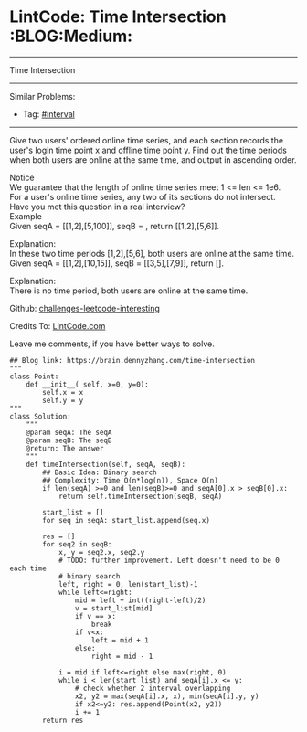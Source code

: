 # LintCode: Time Intersection     :BLOG:Medium:


---

Time Intersection  

---

Similar Problems:  
-   Tag: [#interval](https://brain.dennyzhang.com/tag/interval)

---

Give two users' ordered online time series, and each section records the user's login time point x and offline time point y. Find out the time periods when both users are online at the same time, and output in ascending order.  

 Notice  
We guarantee that the length of online time series meet 1 <= len <= 1e6.  
For a user's online time series, any two of its sections do not intersect.  
Have you met this question in a real interview?  
Example  
Given seqA = [[1,2],[5,100]], seqB = , return [[1,2],[5,6]].  

Explanation:  
In these two time periods [1,2],[5,6], both users are online at the same time.  
Given seqA = [[1,2],[10,15]], seqB = [[3,5],[7,9]], return [].  

Explanation:  
There is no time period, both users are online at the same time.  

Github: [challenges-leetcode-interesting](https://github.com/DennyZhang/challenges-leetcode-interesting/tree/master/time-intersection)  

Credits To: [LintCode.com](http://www.lintcode.com/en/problem/time-intersection/)  

Leave me comments, if you have better ways to solve.  

    ## Blog link: https://brain.dennyzhang.com/time-intersection
    """
    class Point:
        def __init__( self, x=0, y=0):
            self.x = x
            self.y = y
    """
    class Solution:
        """
        @param seqA: The seqA
        @param seqB: The seqB
        @return: The answer
        """
        def timeIntersection(self, seqA, seqB):
            ## Basic Idea: Binary search
            ## Complexity: Time O(n*log(n)), Space O(n)
            if len(seqA) >=0 and len(seqB)>=0 and seqA[0].x > seqB[0].x:
                return self.timeIntersection(seqB, seqA)
    
            start_list = []
            for seq in seqA: start_list.append(seq.x)
    
            res = []
            for seq2 in seqB:
                x, y = seq2.x, seq2.y
                # TODO: further improvement. Left doesn't need to be 0 each time
                # binary search
                left, right = 0, len(start_list)-1
                while left<=right:
                    mid = left + int((right-left)/2)
                    v = start_list[mid]
                    if v == x:
                        break
                    if v<x:
                        left = mid + 1
                    else:
                        right = mid - 1
    
                i = mid if left<=right else max(right, 0)
                while i < len(start_list) and seqA[i].x <= y:
                    # check whether 2 interval overlapping
                    x2, y2 = max(seqA[i].x, x), min(seqA[i].y, y)
                    if x2<=y2: res.append(Point(x2, y2))
                    i += 1
            return res